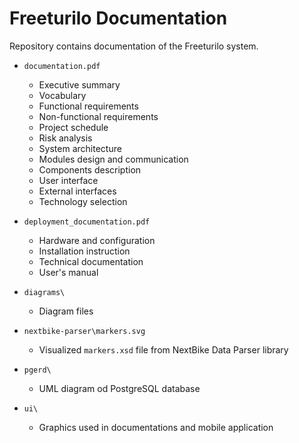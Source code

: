 # Freeturilo Documentation

Repository contains documentation of the Freeturilo system.

- `documentation.pdf`
    
    - Executive summary
    - Vocabulary
    - Functional requirements
    - Non-functional requirements
    - Project schedule
    - Risk analysis
    - System architecture
    - Modules design and communication
    - Components description
    - User interface
    - External interfaces
    - Technology selection

- `deployment_documentation.pdf`

    - Hardware and configuration
    - Installation instruction
    - Technical documentation
    - User's manual

- `diagrams\`

    - Diagram files

- `nextbike-parser\markers.svg`

    - Visualized `markers.xsd` file from NextBike Data Parser library

- `pgerd\`

    - UML diagram od PostgreSQL database

- `ui\`

    - Graphics used in documentations and mobile application
